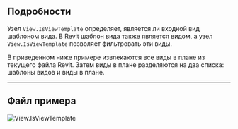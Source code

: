 ## Подробности
Узел `View.IsViewTemplate` определяет, является ли входной вид шаблоном вида. В Revit шаблон вида также является видом, а узел `View.IsViewTemplate` позволяет фильтровать эти виды.

В приведенном ниже примере извлекаются все виды в плане из текущего файла Revit. Затем виды в плане разделяются на два списка: шаблоны видов и виды в плане.
___
## Файл примера

![View.IsViewTemplate](./Revit.Elements.Views.View.IsViewTemplate_img.jpg)
